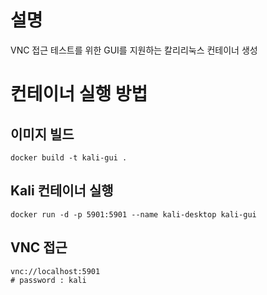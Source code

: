 # 설명
VNC 접근 테스트를 위한 GUI를 지원하는 칼리리눅스 컨테이너 생성

# 컨테이너 실행 방법
## 이미지 빌드
```shell
docker build -t kali-gui .
```

## Kali 컨테이너 실행
```shell
docker run -d -p 5901:5901 --name kali-desktop kali-gui
```

## VNC 접근
```shell
vnc://localhost:5901
# password : kali
```